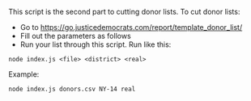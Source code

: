 This script is the second part to cutting donor lists. To cut donor lists:
* Go to https://go.justicedemocrats.com/report/template_donor_list/
* Fill out the parameters as follows
* Run your list through this script.  Run like this:
```
node index.js <file> <district> <real>
```

Example:
```
node index.js donors.csv NY-14 real
```


